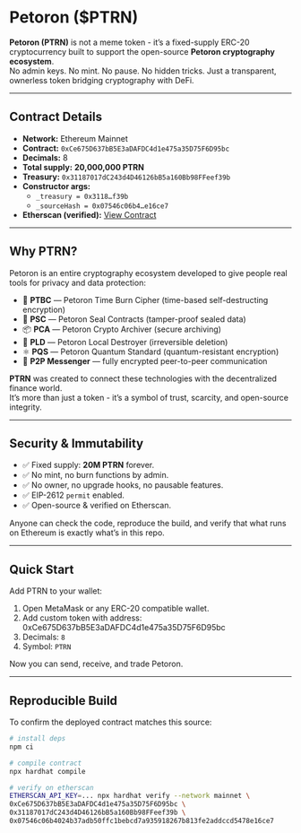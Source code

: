 # Petoron ($PTRN)

**Petoron (PTRN)** is not a meme token - it’s a fixed-supply ERC-20 cryptocurrency built to support the open-source **Petoron cryptography ecosystem**.  
No admin keys. No mint. No pause. No hidden tricks. Just a transparent, ownerless token bridging cryptography with DeFi.

---

## Contract Details
- **Network:** Ethereum Mainnet  
- **Contract:** `0xCe675D637bB5E3aDAFDC4d1e475a35D75F6D95bc`  
- **Decimals:** 8  
- **Total supply:** **20,000,000 PTRN** 
- **Treasury:** `0x31187017dC243d4D46126bB5a160Bb98FFeef39b`  
- **Constructor args:**  
  - `_treasury = 0x3118…f39b`  
  - `_sourceHash = 0x07546c06b4…e16ce7`  
- **Etherscan (verified):** [View Contract](https://etherscan.io/address/0xCe675D637bB5E3aDAFDC4d1e475a35D75F6D95bc#code)

---

## Why PTRN?
Petoron is an entire cryptography ecosystem developed to give people real tools for privacy and data protection:

- 🔐 **PTBC** — Petoron Time Burn Cipher (time-based self-destructing encryption)  
- 📜 **PSC** — Petoron Seal Contracts (tamper-proof sealed data)  
- 📦 **PCA** — Petoron Crypto Archiver (secure archiving)  
- 🧹 **PLD** — Petoron Local Destroyer (irreversible deletion)  
- ⚛️ **PQS** — Petoron Quantum Standard (quantum-resistant encryption)  
- 💬 **P2P Messenger** — fully encrypted peer-to-peer communication  

**PTRN** was created to connect these technologies with the decentralized finance world.  
It’s more than just a token - it’s a symbol of trust, scarcity, and open-source integrity.

---

## Security & Immutability
- ✅ Fixed supply: **20M PTRN** forever.  
- ✅ No mint, no burn functions by admin.  
- ✅ No owner, no upgrade hooks, no pausable features.  
- ✅ EIP-2612 `permit` enabled.  
- ✅ Open-source & verified on Etherscan.  

Anyone can check the code, reproduce the build, and verify that what runs on Ethereum is exactly what’s in this repo.

---

## Quick Start
Add PTRN to your wallet:

1. Open MetaMask or any ERC-20 compatible wallet.  
2. Add custom token with address: 0xCe675D637bB5E3aDAFDC4d1e475a35D75F6D95bc
3. Decimals: `8`  
4. Symbol: `PTRN`  

Now you can send, receive, and trade Petoron.

---

## Reproducible Build
To confirm the deployed contract matches this source:

```bash
# install deps
npm ci

# compile contract
npx hardhat compile

# verify on etherscan
ETHERSCAN_API_KEY=... npx hardhat verify --network mainnet \
0xCe675D637bB5E3aDAFDC4d1e475a35D75F6D95bc \
0x31187017dC243d4D46126bB5a160Bb98FFeef39b \
0x07546c06b4024b37adb50ffc1bebcd7a935918267b813fe2addccd5478e16ce7

